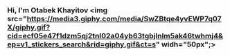 ### Hi, l'm Otabek Khayitov <img src="https://media3.giphy.com/media/SwZBtqe4yvEWP7q07X/giphy.gif?cid=ecf05e47f1dzm5qj2tnl02a04yb63tgbjlnlm5ak46twhmj4&ep=v1_stickers_search&rid=giphy.gif&ct=s" widh="50px";>

